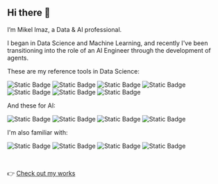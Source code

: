 ## Hi there 👋
I’m Mikel Imaz, a Data & AI professional.

I began in Data Science and Machine Learning, and recently I've been transitioning into the role of an AI Engineer through the development of agents.

These are my reference tools in Data Science:

![Static Badge](https://img.shields.io/badge/Python-_-%233776AB?logo=python&logoColor=white)
![Static Badge](https://img.shields.io/badge/Jupyter-_-%23F37626?logo=jupyter&logoColor=white)
![Static Badge](https://img.shields.io/badge/Numpy-_-%23013243?logo=numpy&logoColor=white)
![Static Badge](https://img.shields.io/badge/Pandas-_-%23150458?logo=pandas&logoColor=white)
![Static Badge](https://img.shields.io/badge/SciPy-_-%238CAAE6?logo=scipy&logoColor=white)
![Static Badge](https://img.shields.io/badge/Scikit--learn-_-%23F7931E?logo=scikitlearn&logoColor=white)
![Static Badge](https://img.shields.io/badge/PyTorch-_-%23EE4C2C?logo=pytorch&logoColor=white)

And these for AI:

![Static Badge](https://img.shields.io/badge/LangChain-_-%231C3C3C?logo=langchain&logoColor=white)
![Static Badge](https://img.shields.io/badge/LangGraph-_-%231C3C3C?logo=langgraph&logoColor=white)
![Static Badge](https://img.shields.io/badge/HuggingFace-_-%23FFD21E?logo=huggingface&logoColor=white)
![Static Badge](https://img.shields.io/badge/Gradio-_-%23F97316?logo=gradio&logoColor=white)

I'm also familiar with:

![Static Badge](https://img.shields.io/badge/Pytest-_-%230A9EDC?logo=pytest&logoColor=white)
![Static Badge](https://img.shields.io/badge/Git-_-%23F05032?logo=git&logoColor=white)
![Static Badge](https://img.shields.io/badge/Docker-_-%232496ED?logo=docker&logoColor=white)
![Static Badge](https://img.shields.io/badge/PostgreSQL-_-%234169E1?logo=postgresql&logoColor=white)



&nbsp;

:point_right: [Check out my works](https://mikel-imaz.github.io/mikel-imaz/)